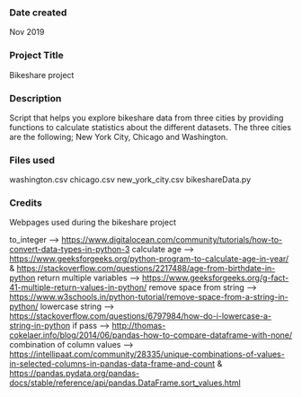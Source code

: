 ### Date created
Nov 2019

### Project Title
Bikeshare project

### Description
Script that helps you explore bikeshare data from three cities by providing functions to calculate statistics about the different datasets. The three cities are the following; New York City, Chicago and Washington.

### Files used
washington.csv
chicago.csv
new_york_city.csv
bikeshareData.py

### Credits
Webpages used during the bikeshare project

to_integer --> https://www.digitalocean.com/community/tutorials/how-to-convert-data-types-in-python-3
calculate age --> https://www.geeksforgeeks.org/python-program-to-calculate-age-in-year/ &
                  https://stackoverflow.com/questions/2217488/age-from-birthdate-in-python
return multiple variables --> https://www.geeksforgeeks.org/g-fact-41-multiple-return-values-in-python/
remove space from string --> https://www.w3schools.in/python-tutorial/remove-space-from-a-string-in-python/
lowercase string --> https://stackoverflow.com/questions/6797984/how-do-i-lowercase-a-string-in-python
if pass --> http://thomas-cokelaer.info/blog/2014/06/pandas-how-to-compare-dataframe-with-none/
combination of column values  --> https://intellipaat.com/community/28335/unique-combinations-of-values-in-selected-columns-in-pandas-data-frame-and-count
  & https://pandas.pydata.org/pandas-docs/stable/reference/api/pandas.DataFrame.sort_values.html

